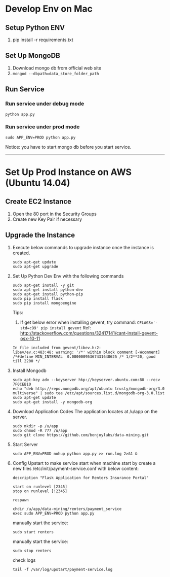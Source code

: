 # Develop Env on Mac

## Setup Python ENV
1. pip install -r requirements.txt

## Set Up MongoDB
1. Download mongo db from official web site
2. `mongod --dbpath=data_store_folder_path`


## Run Service

### Run service under debug mode
```
python app.py
```

### Run service under prod mode
```
sudo APP_ENV=PROD python app.py
```

Notice: you have to start mongo db before you start service.

---------------
# Set Up Prod Instance on AWS (Ubuntu 14.04)

## Create EC2 Instance
1. Open the 80 port in the Security Groups
2. Create new Key Pair if necessary

## Upgrade the Instance
1. Execute below commands to upgrade instance once the instance is created.
    ```
    sudo apt-get update
    sudo apt-get upgrade
    ```
2. Set Up Python Dev Env with the following commands
    ```
    sudo apt-get install -y git
    sudo apt-get install python-dev
    sudo apt-get install python-pip
    sudo pip install flask
    sudo pip install mongoengine
    ```

    Tips:
    1. If get below error when installing gevent, try command: `CFLAGS='-std=c99' pip install gevent`
    Ref: http://stackoverflow.com/questions/32417141/cant-install-gevent-osx-10-11
    ```
    In file included from gevent/libev.h:2:
    libev/ev.c:483:48: warning: '/*' within block comment [-Wcomment]
    /*#define MIN_INTERVAL  0.00000095367431640625 /* 1/2**20, good till 2200 */
    ```

3. Install Mongodb
    ```
    sudo apt-key adv --keyserver hkp://keyserver.ubuntu.com:80 --recv 7F0CEB10
    echo "deb http://repo.mongodb.org/apt/ubuntu trusty/mongodb-org/3.0 multiverse" | sudo tee /etc/apt/sources.list.d/mongodb-org-3.0.list
    sudo apt-get update
    sudo apt-get install -y mongodb-org
    ```

4. Download Application Codes
    The application locates at /u/app on the server.

    ```
    sudo mkdir -p /u/app
    sudo chmod -R 777 /u/app
    sudo git clone https://github.com/bonjoylabs/data-mining.git
    ```
5. Start Server
    ```
    sudo APP_ENV=PROD nohup python app.py >> run.log 2>&1 &
    ```

6. Config Upstart to make service start when machine start by create a new files /etc/init/payment-service.conf with below content:

    ```
    description "Flask Application for Renters Insurance Portal"

    start on runlevel [2345]
    stop on runlevel [!2345]

    respawn

    chdir /u/app/data-mining/renters/payment_service
    exec sudo APP_ENV=PROD python app.py
    ```

    manually start the service:
    ```
    sudo start renters
    ```

    manually start the service:
    ```
    sudo stop renters
    ```

    check logs
    ```
    tail -f /var/log/upstart/payment-service.log
    ```
